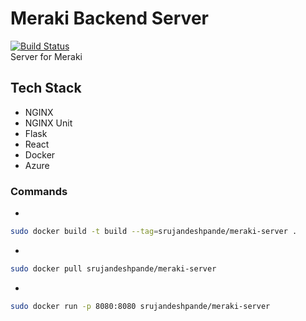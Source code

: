 # Meraki Backend Server
[![Build Status](https://travis-ci.com/srujandeshpande/meraki-server.svg?branch=master)](https://travis-ci.com/srujandeshpande/meraki-server)  
Server for Meraki  

## Tech Stack
- NGINX
- NGINX Unit
- Flask
- React
- Docker
- Azure

### Commands
-
```bash
sudo docker build -t build --tag=srujandeshpande/meraki-server .
```  
-
```bash
sudo docker pull srujandeshpande/meraki-server
```
-
```bash
sudo docker run -p 8080:8080 srujandeshpande/meraki-server
```  
